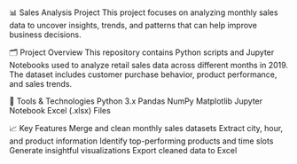 📊 Sales Analysis Project
This project focuses on analyzing monthly sales data to uncover insights, trends, and patterns that can help improve business decisions.

🗂️ Project Overview
This repository contains Python scripts and Jupyter Notebooks used to analyze retail sales data across different months in 2019. The dataset includes customer purchase behavior, product performance, and sales trends.

🧰 Tools & Technologies
Python 3.x
Pandas
NumPy
Matplotlib
Jupyter Notebook
Excel (.xlsx) Files

📈 Key Features
Merge and clean monthly sales datasets
Extract city, hour, and product information
Identify top-performing products and time slots
Generate insightful visualizations
Export cleaned data to Excel



